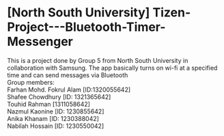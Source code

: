 # [North South University] Tizen-Project---Bluetooth-Timer-Messenger
This is a project done by Group 5 from North South University in collaboration with Samsung. The app basically turns on wi-fi at a specified time and can send messages via Bluetooth<br />
Group members:<br />
Farhan Mohd. Fokrul Alam [ID:1320055642]<br />
Shafee Chowdhury [ID: 1321365642]<br />
Touhid Rahman [1311058642]<br />
Nazmul Kaonine [ID: 1230855642]<br />
Anika Khanam [ID: 1230388042]<br />
Nabilah Hossain [ID: 1230550042]<br />



